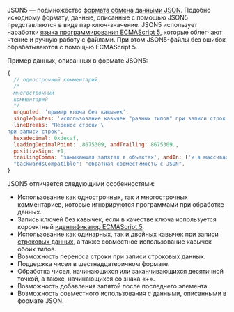 JSON5 — подмножество [формата обмена данными JSON](https://example.com). Подобно исходному формату, данные, описанные с помощью JSON5 представляются в виде пар ключ-значение. JSON5 использует наработки [языка программирования ECMAScript 5](https://example.com), которые облегчают чтение и ручную работу с файлами. При этом JSON5-файлы без ошибок обрабатываются с помощью ECMAScript 5.

Пример данных, описанных в формате JSON5:

```js
{
  // однострочный комментарий
  /*
  многострочный
  комментарий
  */
  unquoted: 'пример ключа без кавычек',
  singleQuotes: 'использование кавычек "разных типов" при записи строк',
  lineBreaks: "Перенос строки \
при записи строк",
  hexadecimal: 0xdecaf,
  leadingDecimalPoint: .8675309, andTrailing: 8675309.,
  positiveSign: +1,
  trailingComma: 'замыкающая запятая в объектах', andIn: ['и в массивах',],
  "backwardsCompatible": "обратная совместимость с JSON",
}
```

JSON5 отличается следующими особенностями:

* Использование как однострочных, так и многострочных комментариев, которые игнорируются программами при обработке данных.
* Запись ключей без кавычек, если в качестве ключа используется корректный [идентификатор ECMAScript 5](https://example.com).
* Использование как одинарных, так и двойных кавычек при записи [строковых данных](https://example.com), а также совместное использование кавычек обоих типов.
* Возможность переноса строки при записи строковых данных.
* Поддержка чисел в шестнадцатеричном формате.
* Обработка чисел, начинающихся или заканчивающихся десятичной точкой, а также, начинающихся со знака «+».
* Возможность добавления запятой после последнего элемента.
* Возможность совместного использования с данными, описанными в формате JSON.